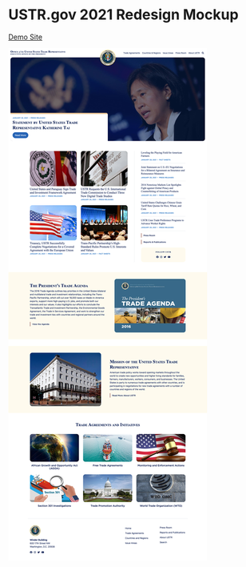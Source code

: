 # USTR.gov 2021 Redesign Mockup

[Demo Site](https://demo:4bb6f5013a4e@ustr46.wpengine.com)

![Redesign screenshot](https://github.com/jovrtn/ustr46/blob/main/ustr46-screenshot.jpg?raw=true)